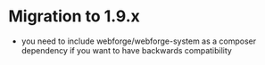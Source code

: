 # Migration to 1.9.x

- you need to include webforge/webforge-system as a composer dependency if you want to have backwards compatibility
